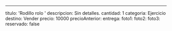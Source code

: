 ---
titulo: 'Rodillo rolo '
descripcion: Sin detalles.
cantidad: 1
categoria: Ejercicio
destino: Vender
precio: 10000
precioAnterior: 
entrega: 
foto1: 
foto2: 
foto3: 
reservado: false
